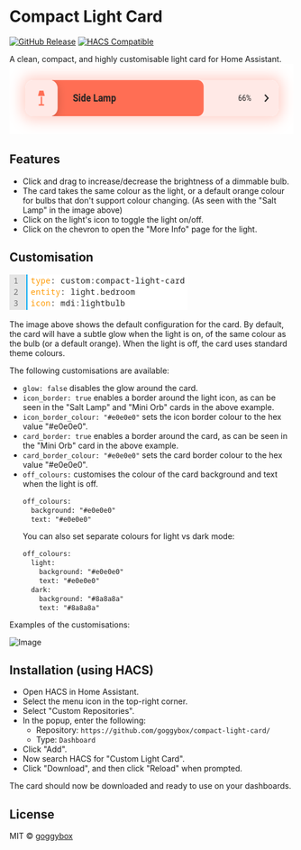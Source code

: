 # Compact Light Card
[![GitHub Release](https://img.shields.io/github/v/release/goggybox/compact-light-card?include_prereleases&style=flat-square)](https://github.com/goggybox/compact-light-card/releases)
[![HACS Compatible](https://img.shields.io/badge/HACS-Custom-orange.svg?style=flat-square)](https://github.com/hacs/integration)

A clean, compact, and highly customisable light card for Home Assistant.
<img width="560" height="125" alt="Image" src="img/img1.png" />

## Features
- Click and drag to increase/decrease the brightness of a dimmable bulb.
- The card takes the same colour as the light, or a default orange colour for bulbs that don't support colour changing. (As seen with the "Salt Lamp" in the image above)
- Click on the light's icon to toggle the light on/off.
- Click on the chevron to open the "More Info" page for the light.

## Customisation
<img width="317" height="63" alt="Image" src="img/img2.png" />

The image above shows the default configuration for the card. By default, the card will have a subtle glow when the light is on, of the same colour as the bulb (or a default orange). When the light is off, the card uses standard theme colours.

The following customisations are available:

- `glow: false` disables the glow around the card.
- `icon_border: true` enables a border around the light icon, as can be seen in the "Salt Lamp" and "Mini Orb" cards in the above example.
- `icon_border_colour: "#e0e0e0"` sets the icon border colour to the hex value "#e0e0e0".
- `card_border: true` enables a border around the card, as can be seen in the "Mini Orb" card in the above example.
- `card_border_colour: "#e0e0e0"` sets the card border colour to the hex value "#e0e0e0".
- `off_colours:` customises the colour of the card background and text when the light is off.
  ```
  off_colours:
    background: "#e0e0e0"
    text: "#e0e0e0"
  ```
  You can also set separate colours for light vs dark mode:
  ```
  off_colours:
    light:
      background: "#e0e0e0"
      text: "#e0e0e0"
    dark:
      background: "#8a8a8a"
      text: "#8a8a8a"

Examples of the customisations:

<img width="560" height="331" alt="Image" src="img/img3.png" />

## Installation (using HACS)
- Open HACS in Home Assistant.
- Select the menu icon in the top-right corner.
- Select "Custom Repositories".
- In the popup, enter the following:
  - Repository: `https://github.com/goggybox/compact-light-card/`
  - Type: `Dashboard`
- Click "Add".
- Now search HACS for "Custom Light Card".
- Click "Download", and then click "Reload" when prompted.

The card should now be downloaded and ready to use on your dashboards.

## License
MIT © [goggybox](https://github.com/goggybox)
